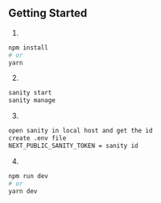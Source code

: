 

## Getting Started

1. 
```bash
npm install
# or
yarn 
```

2. 
```bash
sanity start
sanity manage
```

3. 
```bash
open sanity in local host and get the id
create .env file
NEXT_PUBLIC_SANITY_TOKEN = sanity id
```

4. 
```bash
npm run dev
# or
yarn dev
```

